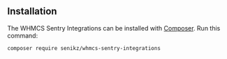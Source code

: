 ## Installation

The WHMCS Sentry Integrations can be installed with [Composer](https://getcomposer.org/). Run this command:

```sh
composer require senikz/whmcs-sentry-integrations
```
